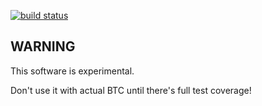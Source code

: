 [![build status](https://secure.travis-ci.org/andrewschaaf/node-bitcoin-impl.png)](http://travis-ci.org/andrewschaaf/node-bitcoin-impl)

## WARNING

This software is experimental.

Don't use it with actual BTC until there's full test coverage!
